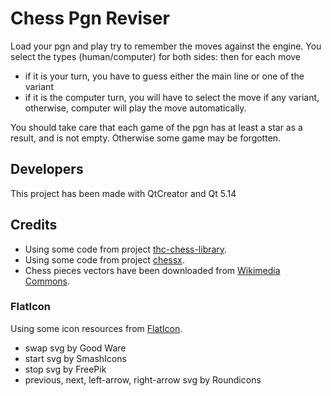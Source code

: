 # Chess Pgn Reviser

Load your pgn and play try to remember the moves against the engine.
You select the types (human/computer) for both sides: then for each move
* if it is your turn, you have to guess either the main line or one of the variant
* if it is the computer turn, you will have to select the move if any variant, otherwise, computer will play the move automatically.

You should take care that each game of the pgn has at least a star as a result, and is not empty. Otherwise some game may be forgotten.

## Developers

This project has been made with QtCreator and Qt 5.14

## Credits

* Using some code from project [thc-chess-library](https://github.com/billforsternz/thc-chess-library).
* Using some code from project [chessx](http://chessx.sourceforge.net/).
* Chess pieces vectors have been downloaded from [Wikimedia Commons](https://commons.wikimedia.org/wiki/Category:SVG_chess_pieces).

### FlatIcon

Using some icon resources from [FlatIcon](https://www.flaticon.com/).

* swap svg by Good Ware
* start svg by SmashIcons
* stop svg by FreePik
* previous, next, left-arrow, right-arrow svg by Roundicons
